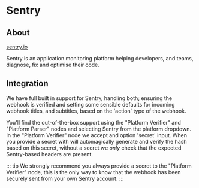 # Sentry

## About
[sentry.io](https://sentry.io)

Sentry is an application monitoring platform helping developers,
and teams, diagnose, fix and optimise their code.

## Integration

We have full built in support for Sentry, handling both; ensuring
the webhook is verified and setting some sensible defaults for
incoming webhook titles, and subtitles, based on the 'action' type
of the webhook.

You'll find the out-of-the-box support using the "Platform Verifier"
and "Platform Parser" nodes and selecting Sentry from the platform
dropdown. In the "Platform Verifier" node we accept and option 'secret'
input. When you provide a secret with will automagically generate and
verify the hash based on this secret, without a secret we _only_ check
that the expected Sentry-based headers are present.

::: tip
We strongly recommend you always provide a secret to the "Platform Verifier"
node, this is the only way to know that the webhook has been securely
sent from your own Sentry account.
:::